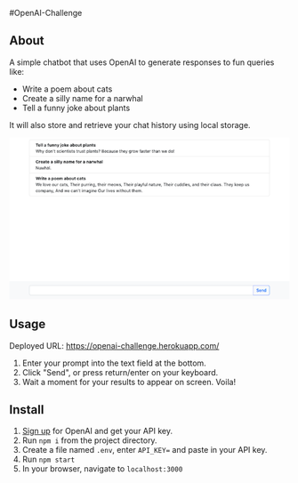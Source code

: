#OpenAI-Challenge

## About

A simple chatbot that uses OpenAI to generate responses to fun queries like:

- Write a poem about cats
- Create a silly name for a narwhal
- Tell a funny joke about plants

It will also store and retrieve your chat history using local storage.

![](./screenshot.png)

## Usage

Deployed URL: https://openai-challenge.herokuapp.com/

1. Enter your prompt into the text field at the bottom.
2. Click "Send", or press return/enter on your keyboard.
3. Wait a moment for your results to appear on screen. Voila!

## Install

1. [Sign up](https://auth0.openai.com/u/signup/identifier?state=hKFo2SAyZVBzb09KZGZFd0Rad2ZtRXBnNUdpeVJUclM3TVRHT6Fur3VuaXZlcnNhbC1sb2dpbqN0aWTZIHRFc2U0ZVB2Z2pTQ05EdjU4NmpOSDdMNjhOUkNzd0pWo2NpZNkgRFJpdnNubTJNdTQyVDNLT3BxZHR3QjNOWXZpSFl6d0Q) for OpenAI and get your API key.
2. Run `npm i` from the project directory.
3. Create a file named `.env`, enter `API_KEY=` and paste in your API key.
4. Run `npm start`
5. In your browser, navigate to `localhost:3000`
